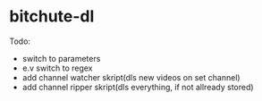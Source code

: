 # bitchute-dl

Todo:
- switch to parameters
- e.v switch to regex
- add channel watcher skript(dls new videos on set channel)
- add channel ripper skript(dls everything, if not allready stored)
